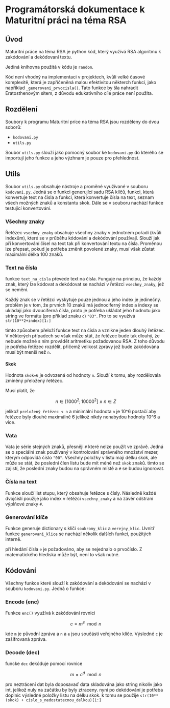 # Programátorská dokumentace k Maturitní práci na téma RSA

## Úvod
Maturitní práce na téma RSA je python kód, který využívá RSA algoritmu k zakódování a dekódovaní textu. 

Jediná knihovna použitá v kódu je `random`. 

Kód není vhodný na implementaci v projektech, kvůli velké časové komplexitě, která je zapříčeněná malou efektivitou některch funkcí, jako například `_generovani_prvocisla()`. Tato funkce by šla nahradit Eratosthenovým sítem, z důvodu edukativního cíle práce není použita. 

## Rozdělení
Soubory k programu Maturitní príce na téma RSA jsou rozděleny do dvou soborů: 

- `kodovani.py`
- `utils.py`

Soubor `utils.py` slouží jako pomocný soubor ke `kodovani.py` do kterého se importují jeho funkce a jeho výzhnam je pouze pro přehlednost. 

## Utils 

Soubor `utils.py` obsahuje nástroje a proměné využívané v souboru `kodovani.py`. Jedná se o funkci generující sadu RSA klíčů, funkci, která konvertuje text na čísla a funkci, která konvertuje čísla na text, seznam všech možných znaků a konstantu skok. Dále se v souboru nachází funkce testující konvertování.  

### Všechny znaky 

Řetězec `vsechny_znaky` obsahuje všechny znaky v jednotném pořadí (kvůli indexům), které se v průběhu kódování a dekódování používají. Slouží jak při konvertování čísel na text tak při konvertování textu na čísla. Proměnou lze přepsat, pokud je potřeba změnit povolené znaky, musí však zůstat maximální délka 100 znaků. 

### Text na čísla 

funkce `text_na_cisla` převede text na čísla. Funguje na principu, že každý znak, který lze kódovat a dekódovat se nachází v řetězci `vsechny_znaky`, jež se nemění. 

Každý znak se v řetězci vyskytuje pouze jednou a jeho index je jedinečný. problém je v tom, že prvních 10 znaků má jednociferný index a indexy se ukládají jako dvouciferná čísla, proto je potřeba ukládat jeho hodnotu jako string ve formátu (pro příklad znaku `c`) `"03"`. Pro to se využívá `str(10**2+index)[1:]` 

tímto způsobem přeloží funkce text na čísla a vznikne jeden dlouhý řetězec. V některých případech se však může stát, že řetězec bude tak dlouhý, že nebude možné s ním provádět aritmetiku požadovanou RSA. Z toho důvodu je potřeba řetězec rozdělit, přičemž velikost zprávy jež bude zakódována musí být menší než `n`. 

#### Skok

Hodnota `skok=6` je odvozená od hodnoty `n`. Slouží k tomu, aby rozdělovala zmíněný přeložený řetězec.

Musí platit, že 
```math
n \in [1000^2; 10000^2] \land n \in Z
```

jelikož `preložený řetězec < n` a minimální hodnota `n` je 10^6 postačí aby řetězce byly dlouhé maximálně 6 jelikož nikdy nenabydou hodnoty 10^6 a více. 

### Vata

Vata je série stejných znaků, přesněji `#` které nelze použít ve zprávě. Jedná se o speciální znak používaný v kontrolování správného množství mezer, kterým odpovídá číslo `"00"`. Všechny položky v listu mají délku skok, ale může se stát, že poslední člen listu bude mít méně než `skok` znaků. tímto se zajistí, že poslední znaky budou na správném místě a `#` se budou ignorovat.


### Čísla na text 

Funkce sloučí list stupu, který obsahuje řetězce s čísly. Následně každé dvojčíslí použije jako index v řetězci `vsechny_znaky` a na závěr odstraní výplňové znaky `#`. 

### Generování klíče

Funkce generuje dictionary s klíči `soukromy_klic` a `verejny_klic`. Uvnitř funkce `generovani_klice` se nachází několik dalších funkcí, použitých interně. 

při hledání čísla `e` je požadováno, aby se nejednalo o prvočíslo. Z matematického hlediska může být, není to však nutné.



## Kódování

Všechny funkce které slouží k zakódování a dekódování se nachází v souboru `kodovani.py`. Jedná o funkce:

### Encode (enc)

Funkce `enc()` využívá k zakódování rovnici 
```math
c = m^e \mod n
```
kde `m` je původní zpráva a `n` a `e` jsou součásti veřejného klíče. Výsledné `c` je zašifrovaná zpráva. 


### Decode (dec)

funcke `dec` dekóduje pomocí rovnice 
```math
 m = c^d \mod n 
 ```

pro neztrácení dat byla doposavaď data skladována jako string nikoliv jako int, jelikož nuly na začátku by byly ztraceny. nyní po dekódování je potřeba doplnic výsledné položky listu na délku skok. k tomu se použije `str(10**(skok) + cislo_s_nedostatecnou_delkou)[1:]`
